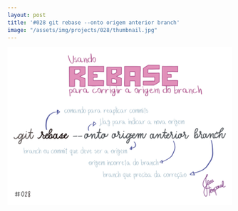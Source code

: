 ```yaml
---
layout: post
title: '#028 git rebase --onto origem anterior branch'
image: "/assets/img/projects/028/thumbnail.jpg"
---
```


<img alt="O comando git rebase --onto origem anterior branch serve tornar o 'origem' como o ramo de origem do 'branch'." src="/assets/img/projects/028/full.jpg">
